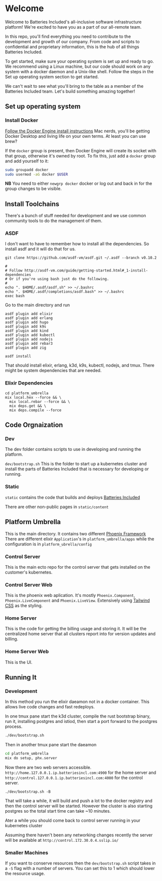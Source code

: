 # Welcome

Welcome to Batteries Included's all-inclusive software infrastructure platform!
We're excited to have you as a part of our all-remote team.

In this repo, you'll find everything you need to contribute to the development
and growth of our company. From code and scripts to confidential and proprietary
information, this is the hub of all things Batteries Included.

To get started, make sure your operating system is set up and ready to go. We
recommend using a Linux machine, but our code should work on any system with a
docker daemon and a Unix-like shell. Follow the steps in the Set up operating
system section to get started.

We can't wait to see what you'll bring to the table as a member of the Batteries
Included team. Let's build something amazing together!

## Set up operating system

### Install Docker

[Follow the Docker Engine install instructions](https://docs.docker.com/engine/install/)
Mac nerds, you'll be getting Docker Desktop and living life on your own terms.
At least you can use brew?

If the `docker` group is present, then Docker Engine will create its socket with
that group, otherwise it's owned by root. To fix this, just add a `docker` group
and add yourself to it:

```sh
sudo groupadd docker
sudo usermod -aG docker $USER
```

**NB** You need to either `newgrp docker` docker or log out and back in for the
group changes to be visible.

## Install Toolchains

There's a bunch of stuff needed for development and we use common community
tools to do the management of them.

### ASDF

I don't want to have to remember how to install all the dependencies. So install
asdf and it will do that for us.

```
git clone https://github.com/asdf-vm/asdf.git ~/.asdf --branch v0.10.2

#
# Follow http://asdf-vm.com/guide/getting-started.html#_1-install-dependencies
# Or if you're using bash just do the following.
#
echo ". $HOME/.asdf/asdf.sh" >> ~/.bashrc
echo ". $HOME/.asdf/completions/asdf.bash" >> ~/.bashrc
exec bash
```

Go to the main directory and run

```
asdf plugin add elixir
asdf plugin add erlang
asdf plugin add hugo
asdf plugin add k9s
asdf plugin add kind
asdf plugin add kubectl
asdf plugin add nodejs
asdf plugin add rebar3
asdf plugin add zig

asdf install
```

That should install elixir, erlang, k3d, k9s, kubectl, nodejs, and tmux. There
might be system dependencies that are needed.

### Elixir Dependencies

```
cd platform_umbrella
mix local.hex --force && \
  mix local.rebar --force && \
  mix deps.get && \
  mix deps.compile --force

```

## Code Orgnaization

### Dev

The dev folder contains scripts to use in developing and running the platform.

`dev/bootstrap.sh` This is the folder to start up a kubernetes cluster and
install the parts of Batteries Included that is necessary for developing or
running.

### Static

`static` contains the code that builds and deploys
[Batteries Included](https://www.batteriesincl.com)

There are other non-public pages in `static/content`

## Platform Umbrella

This is the main directory. It contains two different
[Phoenix Framework](https://phoenixframework.org/) There are different elixir
`Application`'s in `platform_umbrella/apps` while the configuration is in
`platform_ubrella/config`

### Control Server

This is the main ecto repo for the control server that gets installed on the
customer's kubernetes.

### Control Server Web

This is the phoenix web aplication. It's mostly `Phoenix.Component`,
`Phoenix.LiveComponent` and `Phoenix.LiveView`. Extensively using
[Tailwind CSS](https://tailwindcss.com/) as the styling.

### Home Server

This is the code for getting the billing usage and storing it. It will be the
centralized home server that all clusters report into for version updates and
billing.

### Home Server Web

This is the UI.

## Running It

### Development

In this method you run the elixir daeamon not in a docker container. This allows
live code changes and fast redeploys.

In one tmux pane start the k3d cluster, compile the rust bootstrap binary, run
it, installing postgres and istiod, then start a port forward to the postgres
process.

```bash
./dev/bootstrap.sh
```

Then in another tmux pane start the daeamon

```bash
cd platform_umbrella
mix do setup, phx.server
```

Now there are two web servers accessible.
`http://home.127.0.0.1.ip.batteriesincl.com:4900` for the home server and
`http://control.127.0.0.1.ip.batteriesincl.com:4000` for the control server.

```
./dev/bootstrap.sh -B
```

That will take a while, it will build and push a lot to the docker registry and
then the control server will be started. However the cluster is also starting
postgres so the total start time can take ~10 minutes.

Ater a while you should come back to control server running in your kubernetes
cluster

Assuming there haven't been any networking changes recently the server will be
available at `http://control.172.30.0.4.sslip.io/`

### Smaller Machines

If you want to conserve resources then the `dev/bootstrap.sh` script takes in a
`-S` flag with a number of servers. You can set this to 1 which should lower the
resource usage.
